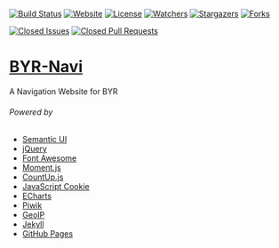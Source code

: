 [![Build Status](https://travis-ci.org/iROCKBUNNY/BYR-Navi.svg)](https://travis-ci.org/iROCKBUNNY/BYR-Navi)
[![Website](https://img.shields.io/website-up-down-green-red/http/byr123.irockbunny.com.svg)](http://byr123.irockbunny.com/)
[![License](https://img.shields.io/github/license/iROCKBUNNY/BYR-Navi.svg)](/LICENSE)
[![Watchers](https://img.shields.io/github/watchers/iROCKBUNNY/BYR-Navi.svg?style=social&label=Watch)](/watchers)
[![Stargazers](https://img.shields.io/github/stars/iROCKBUNNY/BYR-Navi.svg?style=social&label=Star)](/stargazers)
[![Forks](https://img.shields.io/github/forks/iROCKBUNNY/BYR-Navi.svg?style=social&label=Fork)](/network)

[![Closed Issues](https://img.shields.io/github/issues-closed/iROCKBUNNY/BYR-Navi.svg)](/issues)
[![Closed Pull Requests](https://img.shields.io/github/issues-pr-closed/iROCKBUNNY/BYR-Navi.svg)](/pulls)

# [BYR-Navi](http://byr123.irockbunny.com/)
A Navigation Website for BYR

###### Powered by
* [Semantic UI](http://semantic-ui.com/)
* [jQuery](http://jquery.com/)
* [Font Awesome](http://fontawesome.io/)
* [Moment.js](http://momentjs.com/)
* [CountUp.js](http://inorganik.github.io/countUp.js/)
* [JavaScript Cookie](https://github.com/js-cookie/js-cookie)
* [ECharts](http://echarts.baidu.com/)
* [Piwik](https://piwik.org/)
* [GeoIP](http://www.maxmind.com)
* [Jekyll](http://jekyllrb.com/)
* [GitHub Pages](https://pages.github.com/)
